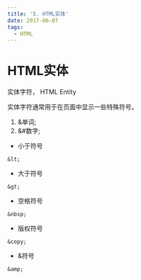```yaml
---
title: '5. HTML实体'
date: 2017-06-07
tags:
  - HTML
---
```


# HTML实体

实体字符， HTML Entity

实体字符通常用于在页面中显示一些特殊符号。

1. &单词;
2. &#数字;


- 小于符号

`&lt;`

- 大于符号

`&gt;`

- 空格符号

`&nbsp;`

- 版权符号

`&copy;`

- &符号

`&amp;`
